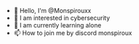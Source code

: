 - 👋 Hello, I'm @Monspirouxx
- 👀 I am interested in cybersecurity
- 🌱 I am currently learning alone
- 📫 How to join me by discord monspiroux
